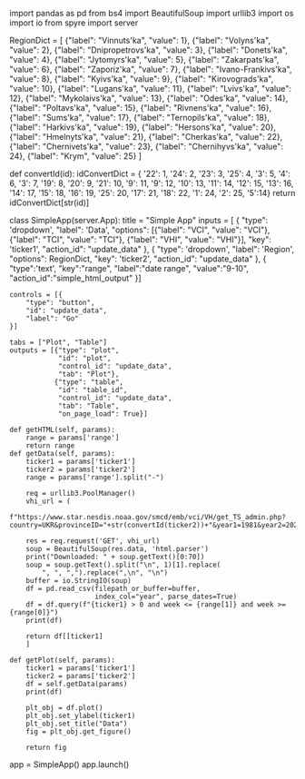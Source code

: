 import pandas as pd
from bs4 import BeautifulSoup
import urllib3
import os
import io
from spyre import server

RegionDict = [
    {"label": "Vinnuts'ka", "value": 1},
    {"label": "Volyns'ka", "value": 2},
    {"label": "Dnipropetrovs'ka", "value": 3},
    {"label": "Donets'ka", "value": 4},
    {"label": "Jytomyrs'ka", "value": 5},
    {"label": "Zakarpats'ka", "value": 6},
    {"label": "Zaporiz'ka", "value": 7},
    {"label": "Ivano-Frankivs'ka", "value": 8},
    {"label": "Kyivs'ka", "value": 9},
    {"label": "Kirovograds'ka", "value": 10},
    {"label": "Lugans'ka", "value": 11},
    {"label": "Lvivs'ka", "value": 12},
    {"label": "Mykolaivs'ka", "value": 13},
    {"label": "Odes'ka", "value": 14},
    {"label": "Poltavs'ka", "value": 15},
    {"label": "Rivnens'ka", "value": 16},
    {"label": "Sums'ka", "value": 17},
    {"label": "Ternopils'ka", "value": 18},
    {"label": "Harkivs'ka", "value": 19},
    {"label": "Hersons'ka", "value": 20},
    {"label": "Hmelnyts'ka", "value": 21},
    {"label": "Cherkas'ka", "value": 22},
    {"label": "Chernivets'ka", "value": 23},
    {"label": "Chernihyvs'ka", "value": 24},
    {"label": "Krym", "value": 25}
]

def convertId(id):
    idConvertDict = {
        '22': 1, '24': 2, '23': 3, '25': 4, '3': 5, '4': 6, '3': 7, '19': 8, '20': 9, '21': 10,
        '9': 11, '9': 12, '10': 13, '11': 14, '12': 15, '13': 16, '14': 17, '15': 18, '16': 19,
        '25': 20, '17': 21, '18': 22, '1': 24, '2': 25, '5':14}
    return idConvertDict[str(id)]



class SimpleApp(server.App):
    title = "Simple App"
    inputs = [
        {
            "type": 'dropdown',
            "label": 'Data',
            "options": [{"label": "VCI", "value": "VCI"},
                        {"label": "TCI", "value": "TCI"},
                        {"label": "VHI", "value": "VHI"}],
            "key": 'ticker1',
            "action_id": "update_data"
        },
        {
            "type": 'dropdown',
            "label": 'Region',
            "options": RegionDict,
            "key": 'ticker2',
            "action_id": "update_data"
        },
        {
            "type":'text', 
            "key":"range", 
            "label":"date range",
            "value":"9-10", 
            "action_id":"simple_html_output"
        }]

    controls = [{
        "type": "button",
        "id": "update_data",
        "label": "Go"
    }]

    tabs = ["Plot", "Table"]
    outputs = [{"type": "plot",
                "id": "plot",
                "control_id": "update_data",
                "tab": "Plot"},
               {"type": "table",
                "id": "table_id",
                "control_id": "update_data",
                "tab": "Table",
                "on_page_load": True}]
    
    def getHTML(self, params):
        range = params['range']
        return range
    def getData(self, params):
        ticker1 = params['ticker1']
        ticker2 = params['ticker2']
        range = params['range'].split("-")

        req = urllib3.PoolManager()
        vhi_url = (
            f"https://www.star.nesdis.noaa.gov/smcd/emb/vci/VH/get_TS_admin.php?country=UKR&provinceID="+str(convertId(ticker2))+"&year1=1981&year2=2022&type=Mean")

        res = req.request('GET', vhi_url)
        soup = BeautifulSoup(res.data, 'html.parser')
        print("Downloaded: " + soup.getText()[0:70])
        soup = soup.getText().split("\n", 1)[1].replace(
            ", ", ",").replace(",\n", "\n")
        buffer = io.StringIO(soup)
        df = pd.read_csv(filepath_or_buffer=buffer,
                         index_col="year", parse_dates=True)
        df = df.query(f"{ticker1} > 0 and week <= {range[1]} and week >= {range[0]}")
        print(df)

        return df[[ticker1]
        ]

    def getPlot(self, params):
        ticker1 = params['ticker1']
        ticker2 = params['ticker2']
        df = self.getData(params)
        print(df)

        plt_obj = df.plot()
        plt_obj.set_ylabel(ticker1)
        plt_obj.set_title("Data")
        fig = plt_obj.get_figure()

        return fig

app = SimpleApp()
app.launch()
